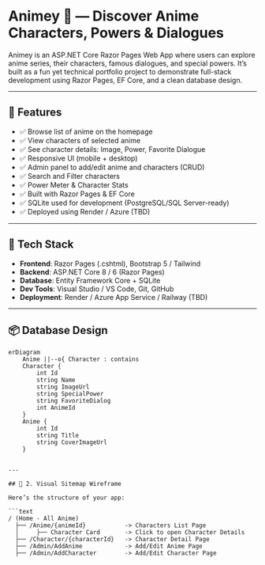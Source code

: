 # Animey 🎌 — Discover Anime Characters, Powers & Dialogues

Animey is an ASP.NET Core Razor Pages Web App where users can explore anime series, their characters, famous dialogues, and special powers. It’s built as a fun yet technical portfolio project to demonstrate full-stack development using Razor Pages, EF Core, and a clean database design.

---

## 🚀 Features

- ✅ Browse list of anime on the homepage
- ✅ View characters of selected anime
- ✅ See character details: Image, Power, Favorite Dialogue
- ✅ Responsive UI (mobile + desktop)
- ✅ Admin panel to add/edit anime and characters (CRUD)
- ✅ Search and Filter characters
- ✅ Power Meter & Character Stats
- ✅ Built with Razor Pages & EF Core
- ✅ SQLite used for development (PostgreSQL/SQL Server-ready)
- ✅ Deployed using Render / Azure (TBD)

---

## 🧱 Tech Stack

- **Frontend**: Razor Pages (.cshtml), Bootstrap 5 / Tailwind
- **Backend**: ASP.NET Core 8 / 6 (Razor Pages)
- **Database**: Entity Framework Core + SQLite
- **Dev Tools**: Visual Studio / VS Code, Git, GitHub
- **Deployment**: Render / Azure App Service / Railway (TBD)

---

## 📦 Database Design

```mermaid
erDiagram
    Anime ||--o{ Character : contains
    Character {
        int Id
        string Name
        string ImageUrl
        string SpecialPower
        string FavoriteDialog
        int AnimeId
    }
    Anime {
        int Id
        string Title
        string CoverImageUrl
    }


---

## 📍 2. Visual Sitemap Wireframe

Here’s the structure of your app:

```text
/ (Home - All Anime)
  ├── /Anime/{animeId}           -> Characters List Page
  │     ├── Character Card       -> Click to open Character Details
  ├── /Character/{characterId}   -> Character Detail Page
  ├── /Admin/AddAnime            -> Add/Edit Anime Page
  ├── /Admin/AddCharacter        -> Add/Edit Character Page
